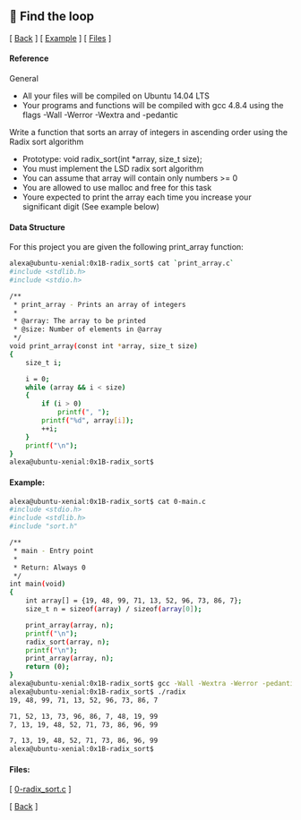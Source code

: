 ## :memo: Find the loop
\[ [Back](../../..#readme) \]
\[ [Example](#Example) \]
\[ [Files](#Files) \]

#### Reference

General
- All your files will be compiled on Ubuntu 14.04 LTS
- Your programs and functions will be compiled with gcc 4.8.4 using the flags
  \-Wall -Werror -Wextra and -pedantic

Write a function that sorts an array of integers in ascending order using the Radix sort algorithm
- Prototype: void radix_sort(int \*array, size_t size);
- You must implement the LSD radix sort algorithm
- You can assume that array will contain only numbers >= 0
- You are allowed to use malloc and free for this task
- Youre expected to print the array each time you increase your significant digit (See example below)

#### Data Structure

For this project you are given the following print_array function:
```bash
alexa@ubuntu-xenial:0x1B-radix_sort$ cat `print_array.c`
#include <stdlib.h>
#include <stdio.h>

/**
 * print_array - Prints an array of integers
 *
 * @array: The array to be printed
 * @size: Number of elements in @array
 */
void print_array(const int *array, size_t size)
{
    size_t i;

    i = 0;
    while (array && i < size)
    {
        if (i > 0)
            printf(", ");
        printf("%d", array[i]);
        ++i;
    }
    printf("\n");
}
alexa@ubuntu-xenial:0x1B-radix_sort$
```

#### Example:
```bash
alexa@ubuntu-xenial:0x1B-radix_sort$ cat 0-main.c
#include <stdio.h>
#include <stdlib.h>
#include "sort.h"

/**
 * main - Entry point
 *
 * Return: Always 0
 */
int main(void)
{
    int array[] = {19, 48, 99, 71, 13, 52, 96, 73, 86, 7};
    size_t n = sizeof(array) / sizeof(array[0]);

    print_array(array, n);
    printf("\n");
    radix_sort(array, n);
    printf("\n");
    print_array(array, n);
    return (0);
}
alexa@ubuntu-xenial:0x1B-radix_sort$ gcc -Wall -Wextra -Werror -pedantic 0-main.c 0-radix_sort.c print_array.c -o radix
alexa@ubuntu-xenial:0x1B-radix_sort$ ./radix
19, 48, 99, 71, 13, 52, 96, 73, 86, 7

71, 52, 13, 73, 96, 86, 7, 48, 19, 99
7, 13, 19, 48, 52, 71, 73, 86, 96, 99

7, 13, 19, 48, 52, 71, 73, 86, 96, 99
alexa@ubuntu-xenial:0x1B-radix_sort$
```

#### Files:
\[ [0-radix_sort.c](0-radix_sort.c) \]

\[ [Back](../../..#readme) \]
